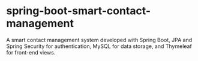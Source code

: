 # spring-boot-smart-contact-management
A smart contact management system developed with Spring Boot, JPA and Spring Security for authentication, MySQL for data storage, and Thymeleaf for front-end views.

